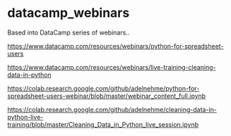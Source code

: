 # datacamp_webinars

Based into DataCamp series of webinars..

https://www.datacamp.com/resources/webinars/python-for-spreadsheet-users

https://www.datacamp.com/resources/webinars/live-training-cleaning-data-in-python

https://colab.research.google.com/github/adelnehme/python-for-spreadsheet-users-webinar/blob/master/webinar_content_full.ipynb

https://colab.research.google.com/github/adelnehme/cleaning-data-in-python-live-training/blob/master/Cleaning_Data_in_Python_live_session.ipynb
